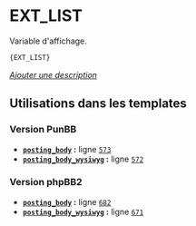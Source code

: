 # EXT_LIST


Variable d'affichage.

```html
{EXT_LIST}
```

[*Ajouter une description*](https://fa-tvars.appspot.com/var/EXT_LIST)

## Utilisations dans les templates

### Version PunBB
* __[`posting_body`](../tpl/var/punbb/posting_body.md#readme) :__ ligne [`573`](../tpl/src/punbb/posting_body.tpl#L573)
* __[`posting_body_wysiwyg`](../tpl/var/punbb/posting_body_wysiwyg.md#readme) :__ ligne [`572`](../tpl/src/punbb/posting_body_wysiwyg.tpl#L572)

### Version phpBB2
* __[`posting_body`](../tpl/var/subsilver/posting_body.md#readme) :__ ligne [`682`](../tpl/src/subsilver/posting_body.tpl#L682)
* __[`posting_body_wysiwyg`](../tpl/var/subsilver/posting_body_wysiwyg.md#readme) :__ ligne [`671`](../tpl/src/subsilver/posting_body_wysiwyg.tpl#L671)